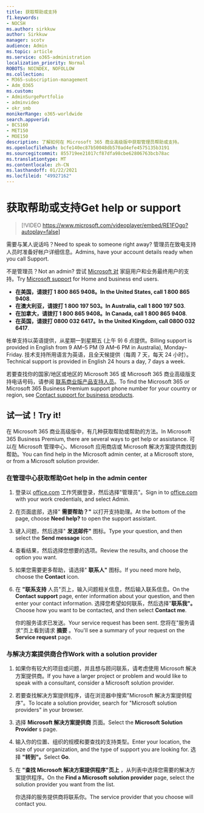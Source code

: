 ```yaml
---
title: 获取帮助或支持
f1.keywords:
- NOCSH
ms.author: sirkkuw
author: Sirkkuw
manager: scotv
audience: Admin
ms.topic: article
ms.service: o365-administration
localization_priority: Normal
ROBOTS: NOINDEX, NOFOLLOW
ms.collection:
- M365-subscription-management
- Adm_O365
ms.custom:
- AdminSurgePortfolio
- adminvideo
- okr_smb
monikerRange: o365-worldwide
search.appverid:
- BCS160
- MET150
- MOE150
description: 了解如何在 Microsoft 365 商业高级版中获取管理员帮助或支持。
ms.openlocfilehash: bcfe140ec87b50048db570ad4efe4575135b3191
ms.sourcegitcommit: 855719ee21017cf87dfa98cbe62806763bcb78ac
ms.translationtype: MT
ms.contentlocale: zh-CN
ms.lasthandoff: 01/22/2021
ms.locfileid: "49927162"
---
```

# <a name="get-help-or-support"></a><span data-ttu-id="e2ba7-103">获取帮助或支持</span><span class="sxs-lookup"><span data-stu-id="e2ba7-103">Get help or support</span></span>

> [!VIDEO https://www.microsoft.com/videoplayer/embed/RE1FOgo?autoplay=false]

<span data-ttu-id="e2ba7-104">需要与某人说话吗？</span><span class="sxs-lookup"><span data-stu-id="e2ba7-104">Need to speak to someone right away?</span></span> <span data-ttu-id="e2ba7-105">管理员在致电支持人员时准备好帐户详细信息。</span><span class="sxs-lookup"><span data-stu-id="e2ba7-105">Admins, have your account details ready when you call Support.</span></span>

<span data-ttu-id="e2ba7-106">不是管理员？</span><span class="sxs-lookup"><span data-stu-id="e2ba7-106">Not an admin?</span></span> <span data-ttu-id="e2ba7-107">尝试 [Microsoft 对](https://go.microsoft.com/fwlink/?linkid=860695) 家庭用户和业务最终用户的支持。</span><span class="sxs-lookup"><span data-stu-id="e2ba7-107">Try [Microsoft support](https://go.microsoft.com/fwlink/?linkid=860695) for Home and business end users.</span></span>

- <span data-ttu-id="e2ba7-108">**在美国，请拨打 1 800 865 9408。**</span><span class="sxs-lookup"><span data-stu-id="e2ba7-108">**In the United States, call 1 800 865 9408**.</span></span>
- <span data-ttu-id="e2ba7-109">**在澳大利亚，请拨打 1 800 197 503。**</span><span class="sxs-lookup"><span data-stu-id="e2ba7-109">**In Australia, call 1 800 197 503**.</span></span>
- <span data-ttu-id="e2ba7-110">**在加拿大，请拨打 1 800 865 9408。**</span><span class="sxs-lookup"><span data-stu-id="e2ba7-110">**In Canada, call 1 800 865 9408**.</span></span>
- <span data-ttu-id="e2ba7-111">**在英国，请拨打 0800 032 6417。**</span><span class="sxs-lookup"><span data-stu-id="e2ba7-111">**In the United Kingdom, call 0800 032 6417**.</span></span>

<span data-ttu-id="e2ba7-112">帐单支持以英语提供，从星期一到星期五 (上午 9) 6 点提供。</span><span class="sxs-lookup"><span data-stu-id="e2ba7-112">Billing support is provided in English from 9 AM–5 PM (9 AM–6 PM in Australia), Monday–Friday.</span></span>
<span data-ttu-id="e2ba7-113">技术支持所用语言为英语，且全天候提供（每周 7 天，每天 24 小时）。</span><span class="sxs-lookup"><span data-stu-id="e2ba7-113">Technical support is provided in English 24 hours a day, 7 days a week.</span></span>

<span data-ttu-id="e2ba7-114">若要查找你的国家/地区或地区的 Microsoft 365 或 Microsoft 365 商业高级版支持电话号码，请参阅 [联系商业版产品支持人员](https://support.microsoft.com/office/32a17ca7-6fa0-4870-8a8d-e25ba4ccfd4b)。</span><span class="sxs-lookup"><span data-stu-id="e2ba7-114">To find the Microsoft 365 or Microsoft 365 Business Premium support phone number for your country or region, see [Contact support for business products](https://support.microsoft.com/office/32a17ca7-6fa0-4870-8a8d-e25ba4ccfd4b).</span></span>

## <a name="try-it"></a><span data-ttu-id="e2ba7-115">试一试！</span><span class="sxs-lookup"><span data-stu-id="e2ba7-115">Try it!</span></span>

<span data-ttu-id="e2ba7-116">在 Microsoft 365 商业高级版中，有几种获取帮助或帮助的方法。</span><span class="sxs-lookup"><span data-stu-id="e2ba7-116">In Microsoft 365 Business Premium, there are several ways to get help or assistance.</span></span> <span data-ttu-id="e2ba7-117">可以在 Microsoft 管理中心、Microsoft 应用商店或 Microsoft 解决方案提供商找到帮助。</span><span class="sxs-lookup"><span data-stu-id="e2ba7-117">You can find help in the Microsoft admin center, at a Microsoft store, or from a Microsoft solution provider.</span></span>

### <a name="get-help-in-the-admin-center"></a><span data-ttu-id="e2ba7-118">在管理中心获取帮助</span><span class="sxs-lookup"><span data-stu-id="e2ba7-118">Get help in the admin center</span></span>

1. <span data-ttu-id="e2ba7-119">登录以 [office.com](https://office.com) 工作凭据登录，然后选择"管理员"。</span><span class="sxs-lookup"><span data-stu-id="e2ba7-119">Sign in to [office.com](https://office.com) with your work credentials, and select Admin.</span></span>
1. <span data-ttu-id="e2ba7-120">在页面底部，选择" **需要帮助？"** 以打开支持助理。</span><span class="sxs-lookup"><span data-stu-id="e2ba7-120">At the bottom of the page, choose **Need help?** to open the support assistant.</span></span>
1. <span data-ttu-id="e2ba7-121">键入问题，然后选择" **发送邮件"** 图标。</span><span class="sxs-lookup"><span data-stu-id="e2ba7-121">Type your question, and then select the **Send message** icon.</span></span>
1. <span data-ttu-id="e2ba7-122">查看结果，然后选择您想要的选项。</span><span class="sxs-lookup"><span data-stu-id="e2ba7-122">Review the results, and choose the option you want.</span></span>
1. <span data-ttu-id="e2ba7-123">如果您需要更多帮助，请选择" **联系人"** 图标。</span><span class="sxs-lookup"><span data-stu-id="e2ba7-123">If you need more help, choose the **Contact** icon.</span></span>
1. <span data-ttu-id="e2ba7-124">在 **"联系支持** 人员"页上，输入问题相关信息，然后输入联系信息。</span><span class="sxs-lookup"><span data-stu-id="e2ba7-124">On the **Contact support** page, enter information about your question, and then enter your contact information.</span></span> <span data-ttu-id="e2ba7-125">选择您希望如何联系，然后选择"**联系我"。**</span><span class="sxs-lookup"><span data-stu-id="e2ba7-125">Choose how you want to be contacted, and then select **Contact me**.</span></span>

    <span data-ttu-id="e2ba7-126">你的服务请求已发送。</span><span class="sxs-lookup"><span data-stu-id="e2ba7-126">Your service request has been sent.</span></span> <span data-ttu-id="e2ba7-127">您将在"服务请求"页上看到请求 **摘要** 。</span><span class="sxs-lookup"><span data-stu-id="e2ba7-127">You'll see a summary of your request on the **Service request** page.</span></span>

### <a name="work-with-a-solution-provider"></a><span data-ttu-id="e2ba7-128">与解决方案提供商合作</span><span class="sxs-lookup"><span data-stu-id="e2ba7-128">Work with a solution provider</span></span>

1. <span data-ttu-id="e2ba7-129">如果你有较大的项目或问题，并且想与顾问联系，请考虑使用 Microsoft 解决方案提供商。</span><span class="sxs-lookup"><span data-stu-id="e2ba7-129">If you have a larger project or problem and would like to speak with a consultant, consider a Microsoft solution provider.</span></span>
1. <span data-ttu-id="e2ba7-130">若要查找解决方案提供程序，请在浏览器中搜索"Microsoft 解决方案提供程序"。</span><span class="sxs-lookup"><span data-stu-id="e2ba7-130">To locate a solution provider, search for "Microsoft solution providers" in your browser.</span></span>
1. <span data-ttu-id="e2ba7-131">选择 **Microsoft 解决方案提供商** 页面。</span><span class="sxs-lookup"><span data-stu-id="e2ba7-131">Select the **Microsoft Solution Provider** s page.</span></span>
1. <span data-ttu-id="e2ba7-132">输入你的位置、组织的规模和要查找的支持类型。</span><span class="sxs-lookup"><span data-stu-id="e2ba7-132">Enter your location, the size of your organization, and the type of support you are looking for.</span></span> <span data-ttu-id="e2ba7-133">选择 **"转到"。**</span><span class="sxs-lookup"><span data-stu-id="e2ba7-133">Select **Go**.</span></span>
1. <span data-ttu-id="e2ba7-134">在 **"查找 Microsoft 解决方案提供程序"页上** ，从列表中选择您需要的解决方案提供程序。</span><span class="sxs-lookup"><span data-stu-id="e2ba7-134">On the **Find a Microsoft solution provider** page, select the solution provider you want from the list.</span></span>

    <span data-ttu-id="e2ba7-135">你选择的服务提供商将联系你。</span><span class="sxs-lookup"><span data-stu-id="e2ba7-135">The service provider that you choose will contact you.</span></span>
